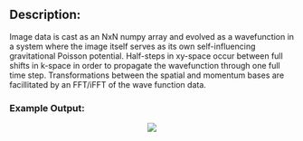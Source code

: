 ## Description:
Image data is cast as an NxN numpy array and evolved as a wavefunction in a system where the image itself serves as its own self-influencing gravitational Poisson potential. Half-steps in xy-space occur between full shifts in k-space in order to propagate the wavefunction through one full time step. Transformations between the spatial and momentum bases are facillitated by an FFT/iFFT of the wave function data. 


### Example Output:
<p align="center">
  <img src="https://github.com/rp-mullen/quantum-image-evolver/blob/main/main.gif"/>
</p>

